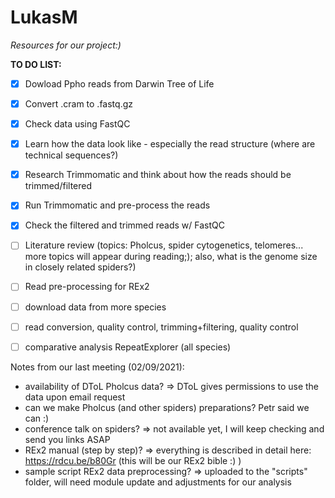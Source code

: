 # LukasM
*Resources for our project:)*

**TO DO LIST:**
- [x] Dowload Ppho reads from Darwin Tree of Life
- [x] Convert .cram to .fastq.gz
- [x] Check data using FastQC
- [x] Learn how the data look like - especially the read structure (where are technical sequences?)
- [x] Research Trimmomatic and think about how the reads should be trimmed/filtered 
- [x] Run Trimmomatic and pre-process the reads
- [x] Check the filtered and trimmed reads w/ FastQC
- [ ] Literature review (topics: Pholcus, spider cytogenetics, telomeres... more topics will appear during reading;); also, what is the genome size in closely related spiders?)
- [ ] Read pre-processing for REx2
- [ ] download data from more species
- [ ] read conversion, quality control, trimming+filtering, quality control
- [ ] comparative analysis RepeatExplorer (all species)


Notes from our last meeting (02/09/2021):
- availability of DToL Pholcus data? => DToL gives permissions to use the data upon email request
- can we make Pholcus (and other spiders) preparations? Petr said we can :)
- conference talk on spiders? => not available yet, I will keep checking and send you links ASAP
- REx2 manual (step by step)? => everything is described in detail here: https://rdcu.be/b80Gr (this will be our REx2 bible :) )
- sample script REx2 data preprocessing? => uploaded to the "scripts" folder, will need module update and adjustments for our analysis 
